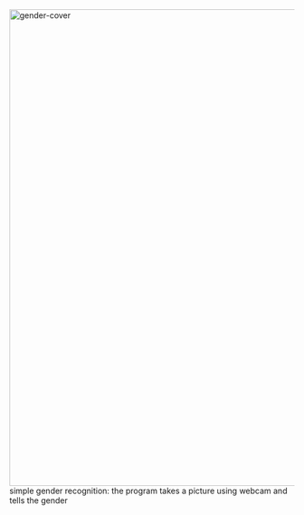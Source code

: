 <img width="841" alt="gender-cover" src="https://github.com/AconLight/GnnOutliersSandbox/assets/4647063/e8f2b993-8434-4e96-82e8-7fa17bbd340d">
simple gender recognition: the program takes a picture using webcam and tells the gender
